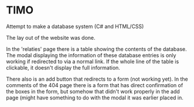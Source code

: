 # TIMO
Attempt to make a database system (C# and HTML/CSS)

The lay out of the website was done. 

In the 'relaties' page there is a table showing the contents of the database. The modal displaying the information of these database entries is only working if redirected to via a normal link. If the whole line of the table is clickable, it doesn't display the full information.

There also is an add button that redirects to a form (not working yet). In the comments of the 404 page there is a form that has direct confirmation of the boxes in the form, but somehow that didn't work properly in the add page (might have something to do with the modal it was earlier placed in. 
